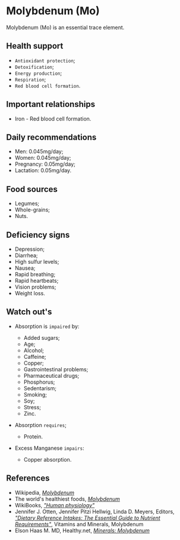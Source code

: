 # Molybdenum (Mo)
Molybdenum (Mo) is an essential trace element.

## Health support
- `Antioxidant protection`;
- `Detoxification`;
- `Energy production`;
- `Respiration`;
- `Red blood cell formation`.

## Important relationships
- Iron - Red blood cell formation.

## Daily recommendations
- Men: 0.045mg/day;
- Women: 0.045mg/day;
- Pregnancy: 0.05mg/day;
- Lactation: 0.05mg/day.

## Food sources
- Legumes;
- Whole-grains;
- Nuts.

## Deficiency signs
- Depression;
- Diarrhea;
- High sulfur levels;
- Nausea;
- Rapid breathing;
- Rapid heartbeats;
- Vision problems;
- Weight loss.

## Watch out's
- Absorption is `impaired` by:
    - Added sugars;
    - Age;
    - Alcohol;
    - Caffeine;
	- Copper;
    - Gastrointestinal problems;
    - Pharmaceutical drugs;
	- Phosphorus;
    - Sedentarism;
    - Smoking;
	- Soy;
    - Stress;
	- Zinc.

- Absorption `requires`;	
	- Protein.

- Excess Manganese `impairs`:
    - Copper absorption.

## References
- Wikipedia, [_Molybdenum_](https://en.wikipedia.org/wiki/Molybdenum)
- The world's healthiest foods, [_Molybdenum_](http://www.whfoods.com/genpage.php?tname=nutrient&dbid=128)
- WikiBooks, [_"Human physiology"_](https://en.wikibooks.org/wiki/Human_Physiology/Nutrition#Minerals)
- Jennifer J. Otten, Jennifer Pitzi Hellwig, Linda D. Meyers, Editors, [_"Dietary Reference Intakes: The Essential Guide to Nutrient Requirements"_](https://www.amazon.com/Dietary-Reference-Intakes-Essential-Requirements/dp/0309157420), Vitamins and Minerals, Molybdenum
- Elson Haas M. MD, Healthy.net, [_Minerals: Molybdenum_](http://www.healthy.net/Health/Article/Molybdenum/2076/1)